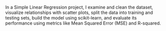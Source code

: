 In a Simple Linear Regression project, I examine and clean the dataset, visualize relationships with scatter plots, split the data into training and testing sets, build the model using scikit-learn, and evaluate its performance using metrics like Mean Squared Error (MSE) and R-squared.
